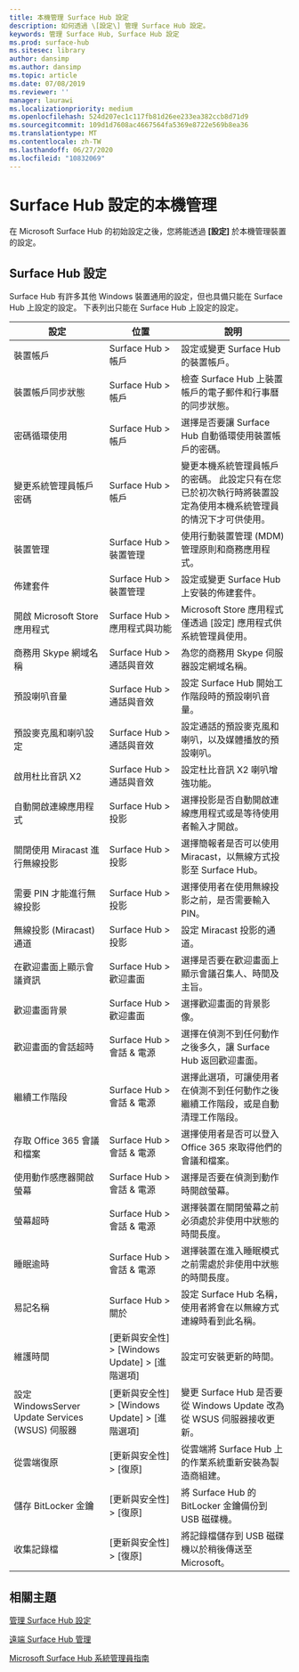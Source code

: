 ```yaml
---
title: 本機管理 Surface Hub 設定
description: 如何透過 \[設定\] 管理 Surface Hub 設定。
keywords: 管理 Surface Hub, Surface Hub 設定
ms.prod: surface-hub
ms.sitesec: library
author: dansimp
ms.author: dansimp
ms.topic: article
ms.date: 07/08/2019
ms.reviewer: ''
manager: laurawi
ms.localizationpriority: medium
ms.openlocfilehash: 524d207ec1c117fb81d26ee233ea382ccb8d71d9
ms.sourcegitcommit: 109d1d7608ac4667564fa5369e8722e569b8ea36
ms.translationtype: MT
ms.contentlocale: zh-TW
ms.lasthandoff: 06/27/2020
ms.locfileid: "10832069"
---
```

# Surface Hub 設定的本機管理

在 Microsoft Surface Hub 的初始設定之後，您將能透過 **\[設定\]** 於本機管理裝置的設定。

## Surface Hub 設定

Surface Hub 有許多其他 Windows 裝置通用的設定，但也具備只能在 Surface Hub 上設定的設定。 下表列出只能在 Surface Hub 上設定的設定。 

| 設定 | 位置 | 說明 |
| ------- | -------- | ----------- |
| 裝置帳戶 | Surface Hub > 帳戶 | 設定或變更 Surface Hub 的裝置帳戶。 |
| 裝置帳戶同步狀態 | Surface Hub > 帳戶 | 檢查 Surface Hub 上裝置帳戶的電子郵件和行事曆的同步狀態。 |
| 密碼循環使用 | Surface Hub > 帳戶 | 選擇是否要讓 Surface Hub 自動循環使用裝置帳戶的密碼。|
| 變更系統管理員帳戶密碼  | Surface Hub > 帳戶 | 變更本機系統管理員帳戶的密碼。 此設定只有在您已於初次執行時將裝置設定為使用本機系統管理員的情況下才可供使用。 |
| 裝置管理 | Surface Hub > 裝置管理 | 使用行動裝置管理 (MDM) 管理原則和商務應用程式。 |
| 佈建套件 | Surface Hub > 裝置管理 | 設定或變更 Surface Hub 上安裝的佈建套件。 |
| 開啟 Microsoft Store 應用程式 | Surface Hub > 應用程式與功能 | Microsoft Store 應用程式僅透過 \[設定\] 應用程式供系統管理員使用。 |
| 商務用 Skype 網域名稱 | Surface Hub > 通話與音效 | 為您的商務用 Skype 伺服器設定網域名稱。 |
| 預設喇叭音量 | Surface Hub > 通話與音效 | 設定 Surface Hub 開始工作階段時的預設喇叭音量。 |
| 預設麥克風和喇叭設定 | Surface Hub > 通話與音效 | 設定通話的預設麥克風和喇叭，以及媒體播放的預設喇叭。 |
| 啟用杜比音訊 X2 | Surface Hub > 通話與音效 | 設定杜比音訊 X2 喇叭增強功能。 |
| 自動開啟連線應用程式 | Surface Hub > 投影 | 選擇投影是否自動開啟連線應用程式或是等待使用者輸入才開啟。 |
| 關閉使用 Miracast 進行無線投影 | Surface Hub > 投影 | 選擇簡報者是否可以使用 Miracast，以無線方式投影至 Surface Hub。 |
| 需要 PIN 才能進行無線投影 | Surface Hub > 投影 | 選擇使用者在使用無線投影之前，是否需要輸入 PIN。 |
| 無線投影 (Miracast) 通道 | Surface Hub > 投影 | 設定 Miracast 投影的通道。 |
| 在歡迎畫面上顯示會議資訊 | Surface Hub > 歡迎畫面 | 選擇是否要在歡迎畫面上顯示會議召集人、時間及主旨。 |
| 歡迎畫面背景 |  Surface Hub > 歡迎畫面 | 選擇歡迎畫面的背景影像。 |
| 歡迎畫面的會話超時 | Surface Hub > 會話 & 電源 | 選擇在偵測不到任何動作之後多久，讓 Surface Hub 返回歡迎畫面。 |
| 繼續工作階段 | Surface Hub > 會話 & 電源 | 選擇此選項，可讓使用者在偵測不到任何動作之後繼續工作階段，或是自動清理工作階段。 |
| 存取 Office 365 會議和檔案 | Surface Hub > 會話 & 電源 | 選擇使用者是否可以登入 Office 365 來取得他們的會議和檔案。 |
| 使用動作感應器開啟螢幕 | Surface Hub > 會話 & 電源 | 選擇是否要在偵測到動作時開啟螢幕。 |
| 螢幕超時 | Surface Hub > 會話 & 電源 | 選擇裝置在關閉螢幕之前必須處於非使用中狀態的時間長度。 |
| 睡眠逾時 | Surface Hub > 會話 & 電源 | 選擇裝置在進入睡眠模式之前需處於非使用中狀態的時間長度。 |
| 易記名稱 | Surface Hub > 關於 | 設定 Surface Hub 名稱，使用者將會在以無線方式連線時看到此名稱。 |
| 維護時間 | \[更新與安全性\] &gt; \[Windows Update\] &gt; \[進階選項\] | 設定可安裝更新的時間。 |
| 設定 WindowsServer Update Services (WSUS) 伺服器 | \[更新與安全性\] &gt; \[Windows Update\] &gt; \[進階選項\] | 變更 Surface Hub 是否要從 Windows Update 改為從 WSUS 伺服器接收更新。 |
| 從雲端復原 | \[更新與安全性\] &gt; \[復原\] | 從雲端將 Surface Hub 上的作業系統重新安裝為製造商組建。 |
| 儲存 BitLocker 金鑰 | \[更新與安全性\] &gt; \[復原\] | 將 Surface Hub 的 BitLocker 金鑰備份到 USB 磁碟機。 |
| 收集記錄檔 | \[更新與安全性\] &gt; \[復原\] | 將記錄檔儲存到 USB 磁碟機以於稍後傳送至 Microsoft。 | 

## 相關主題

[管理 Surface Hub 設定](manage-surface-hub-settings.md)

[遠端 Surface Hub 管理](remote-surface-hub-management.md)

[Microsoft Surface Hub 系統管理員指南](surface-hub-administrators-guide.md)
